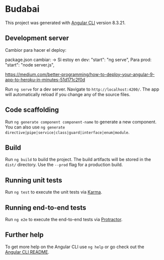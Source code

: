 # Budabai

This project was generated with [Angular CLI](https://github.com/angular/angular-cli) version 8.3.21.

## Development server

Cambior para hacer el deploy:

package.json cambiar: ->
Si estoy en dev:
"start": "ng serve",
Para prod:
"start": "node server.js",

https://medium.com/better-programming/how-to-deploy-your-angular-9-app-to-heroku-in-minutes-51d171c2f0d

Run `ng serve` for a dev server. Navigate to `http://localhost:4200/`. The app will automatically reload if you change any of the source files.

## Code scaffolding

Run `ng generate component component-name` to generate a new component. You can also use `ng generate directive|pipe|service|class|guard|interface|enum|module`.

## Build

Run `ng build` to build the project. The build artifacts will be stored in the `dist/` directory. Use the `--prod` flag for a production build.

## Running unit tests

Run `ng test` to execute the unit tests via [Karma](https://karma-runner.github.io).

## Running end-to-end tests

Run `ng e2e` to execute the end-to-end tests via [Protractor](http://www.protractortest.org/).

## Further help

To get more help on the Angular CLI use `ng help` or go check out the [Angular CLI README](https://github.com/angular/angular-cli/blob/master/README.md).
